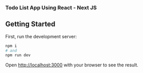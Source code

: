 ### Todo List App Using React - Next JS

## Getting Started

First, run the development server:

```bash
npm i
# and
npm run dev

```

Open [http://localhost:3000](http://localhost:3000) with your browser to see the result.
